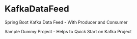 # KafkaDataFeed
Spring Boot Kafka Data Feed - With Producer and Consumer

Sample Dummy Project - Helps to Quick Start on Kafka Project
